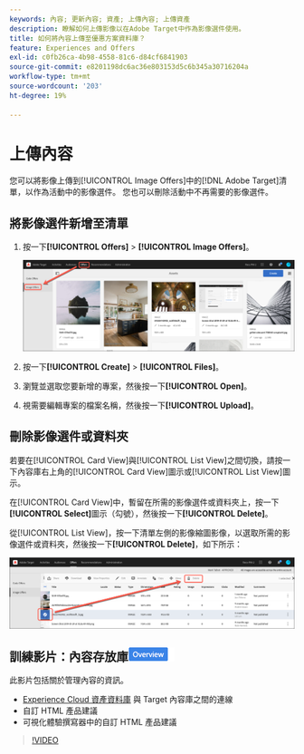```yaml
---
keywords: 內容; 更新內容; 資產; 上傳內容; 上傳資產
description: 瞭解如何上傳影像以在Adobe Target中作為影像選件使用。
title: 如何將內容上傳至優惠方案資料庫？
feature: Experiences and Offers
exl-id: c0fb26ca-4b98-4558-81c6-d84cf6841903
source-git-commit: e8201198dc6ac36e803153d5c6b345a30716204a
workflow-type: tm+mt
source-wordcount: '203'
ht-degree: 19%

---
```


# 上傳內容

您可以將影像上傳到[!UICONTROL Image Offers]中的[!DNL Adobe Target]清單，以作為活動中的影像選件。 您也可以刪除活動中不再需要的影像選件。

## 將影像選件新增至清單

1. 按一下&#x200B;**[!UICONTROL Offers]** > **[!UICONTROL Image Offers]**。

   ![選件>影像選件](/help/main/c-experiences/c-manage-content/assets/image-offers-tab.png)

1. 按一下&#x200B;**[!UICONTROL Create]** > **[!UICONTROL Files]**。
1. 瀏覽並選取您要新增的專案，然後按一下&#x200B;**[!UICONTROL Open]**。
1. 視需要編輯專案的檔案名稱，然後按一下&#x200B;**[!UICONTROL Upload]**。

## 刪除影像選件或資料夾

若要在[!UICONTROL Card View]與[!UICONTROL List View]之間切換，請按一下內容庫右上角的[!UICONTROL Card View]圖示或[!UICONTROL List View]圖示。

在[!UICONTROL Card View]中，暫留在所需的影像選件或資料夾上，按一下&#x200B;**[!UICONTROL Select]**&#x200B;圖示（勾號），然後按一下&#x200B;**[!UICONTROL Delete]**。

從[!UICONTROL List View]，按一下清單左側的影像縮圖影像，以選取所需的影像選件或資料夾，然後按一下&#x200B;**[!UICONTROL Delete]**，如下所示：

![刪除選取的專案](/help/main/c-experiences/c-manage-content/assets/delete-image-offer.png)

## 訓練影片：內容存放庫![Overview badge](/help/main/assets/overview.png)

此影片包括關於管理內容的資訊。

* [Experience Cloud 資產資料庫](https://experienceleague.adobe.com/docs/core-services/interface/assets/creative-cloud.html?lang=zh-Hant) 與 Target 內容庫之間的連線
* 自訂 HTML 產品建議
* 可視化體驗撰寫器中的自訂 HTML 產品建議

>[!VIDEO](https://video.tv.adobe.com/v/17387)
